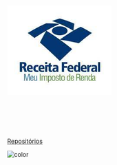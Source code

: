 ![imposto](_imagens/imposto.jpeg?raw=true)

<br></br><br></br>

[Repositórios](https://github.com/TaynaraCris/Grupo1--IHC/tree/main)

<!-- TODO: Set your background color or image. -->
![color](#348EAC)
